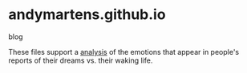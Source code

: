 # andymartens.github.io
blog

These files support a [analysis](http://andymartens.github.io/blog/2015/04/21/dreams-2/) of the emotions that appear in people's reports of their dreams vs. their waking life.
